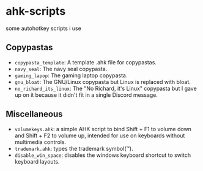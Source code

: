 # ahk-scripts
 some autohotkey scripts i use
## Copypastas
- `copypasta_template`: A template .ahk file for copypastas.
- `navy_seal`: The navy seal copypasta.
- `gaming_lapop`: The gaming laptop copypasta.
- `gnu_bloat`: The GNU/Linux copypasta but Linux is replaced with bloat.
- `no_richard_its_linux`: The "No Richard, it's Linux" copypasta but I gave up on it because it didn't fit in a single Discord message.
## Miscellaneous
- `volumekeys.ahk`: a simple AHK script to bind Shift + F1 to volume down and Shift + F2 to volume up, intended for use on keyboards without multimedia controls.
- `trademark.ahk`: types the trademark symbol(™).
- `disable_win_space`: disables the windows keyboard shortcut to switch keyboard layouts.